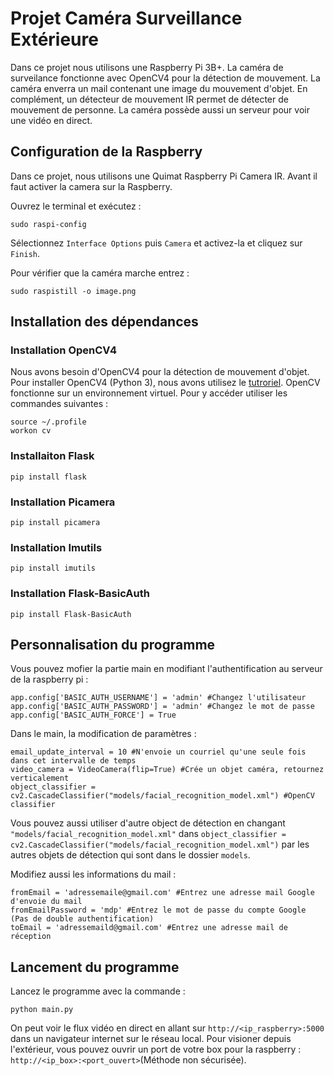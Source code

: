 # Projet Caméra Surveillance Extérieure

Dans ce projet nous utilisons une Raspberry Pi 3B+. 
La caméra de surveilance fonctionne avec OpenCV4 pour la détection de mouvement. La caméra enverra un mail contenant une image du mouvement d'objet. En complément, un détecteur de mouvement IR permet de détecter de mouvement de personne. La caméra possède aussi un serveur pour voir une vidéo en direct.

## Configuration de la Raspberry
Dans ce projet, nous utilisons une Quimat Raspberry Pi Camera IR. Avant il faut activer la camera sur la Raspberry.

Ouvrez le terminal et exécutez :
````
sudo raspi-config
`````
Sélectionnez `Interface Options` puis `Camera` et activez-la et cliquez sur `Finish`.

Pour vérifier que la caméra marche entrez :
`````
sudo raspistill -o image.png
``````
## Installation des dépendances
### Installation OpenCV4
Nous avons besoin d'OpenCV4 pour la détection de mouvement d'objet. Pour installer OpenCV4 (Python 3), nous avons utilisez le [tutroriel](https://www.pyimagesearch.com/2018/09/26/install-opencv-4-on-your-raspberry-pi/).
OpenCV fonctionne sur un environnement virtuel. Pour y accéder utiliser les commandes suivantes :
``````
source ~/.profile
workon cv
```````

### Installaiton Flask

`````
pip install flask
`````

### Installation Picamera

`````
pip install picamera
`````

### Installation Imutils

`````
pip install imutils
`````

### Installation Flask-BasicAuth

`````
pip install Flask-BasicAuth
``````

## Personnalisation du programme
Vous pouvez mofier la partie main en modifiant l'authentification au serveur de la raspberry pi :
`````
app.config['BASIC_AUTH_USERNAME'] = 'admin' #Changez l'utilisateur
app.config['BASIC_AUTH_PASSWORD'] = 'admin' #Changez le mot de passe
app.config['BASIC_AUTH_FORCE'] = True
`````

Dans le main, la modification de paramètres :
``````
email_update_interval = 10 #N'envoie un courriel qu'une seule fois dans cet intervalle de temps
video_camera = VideoCamera(flip=True) #Crée un objet caméra, retournez verticalement
object_classifier = cv2.CascadeClassifier("models/facial_recognition_model.xml") #OpenCV classifier
``````
Vous pouvez aussi utiliser d'autre object de détection en changant `"models/facial_recognition_model.xml"` dans `object_classifier = cv2.CascadeClassifier("models/facial_recognition_model.xml")` par les autres objets de détection qui sont dans le dossier `models`.

Modifiez aussi les informations du mail :
``````
fromEmail = 'adressemaile@gmail.com' #Entrez une adresse mail Google d'envoie du mail
fromEmailPassword = 'mdp' #Entrez le mot de passe du compte Google (Pas de double authentification)
toEmail = 'adressemaild@gmail.com' #Entrez une adresse mail de réception
``````

## Lancement du programme

Lancez le programme avec la commande :
``````
python main.py
``````
On peut voir le flux vidéo en direct en allant sur `http://<ip_raspberry>:5000` dans un navigateur internet sur le réseau local. Pour visioner depuis l'extérieur, vous pouvez  ouvrir un port de votre box pour la raspberry : `http://<ip_box>:<port_ouvert>`(Méthode non sécurisée).



